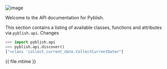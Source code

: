 ![image](https://cloud.githubusercontent.com/assets/2152766/6998101/5c13946c-dbcd-11e4-968b-b357b7c60a06.png)

Welcome to the API documentation for Pyblish.

This section contains a listing of available classes, functions and attributes via `pyblish.api`. Changes

```python
>>> import pyblish.api
>>> pyblish.api.discover()
["<class 'collect_current_date.CollectCurrentDate>"]
```

<div class="modified-date">{{ file.mtime }}</div>